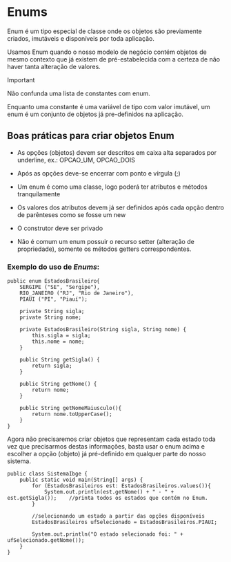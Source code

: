 # Enums

Enum é um tipo especial de classe onde os objetos são previamente criados, imutáveis e disponíveis por toda aplicação.

Usamos Enum quando o nosso modelo de negócio contém objetos de mesmo contexto que já existem de pré-estabelecida com a certeza de não haver tanta alteração de valores.

> [!IMPORTANT]
> Não confunda uma lista de constantes com enum.


Enquanto uma constante é uma variável de tipo com valor imutável, um enum é um conjunto de objetos já pre-definidos na aplicação.

## Boas práticas para criar objetos Enum
- As opções (objetos) devem ser descritos em caixa alta separados por underline, ex.: OPCAO_UM, OPCAO_DOIS

- Após as opções deve-se encerrar com ponto e vírgula (;)

- Um enum é como uma classe, logo poderá ter atributos e métodos tranquilamente

- Os valores dos atributos devem já ser definidos após cada opção dentro de parênteses como se fosse um new

- O construtor deve ser privado

- Não é comum um enum possuir o recurso setter (alteração de propriedade), somente os métodos getters correspondentes.

### Exemplo do uso de _Enums_:

    public enum EstadosBrasileiro{
        SERGIPE ("SE", "Sergipe"),
        RIO_JANEIRO ("RJ", "Rio de Janeiro"),
        PIAUI ("PI", "Piauí");  

        private String sigla;
        private String nome;

        private EstadosBrasileiro(String sigla, String nome) {
            this.sigla = sigla;
            this.nome = nome;
        }

        public String getSigla() {
            return sigla;
        }

        public String getNome() {
            return nome;
        }

        public String getNomeMaiusculo(){
            return nome.toUpperCase();
        }
    }

Agora não precisaremos criar objetos que representam cada estado toda vez que precisarmos destas informações, basta usar o enum acima e escolher a opção (objeto) já pré-definido em qualquer parte do nosso sistema.

    public class SistemaIbge {
        public static void main(String[] args) {
            for (EstadosBrasileiros est: EstadosBrasileiros.values()){
                System.out.println(est.getNome() + " - " + est.getSigla());    //printa todos os estados que contém no Enum.
            }

            //selecionando um estado a partir das opções disponíveis
            EstadosBrasileiros ufSelecionado = EstadosBrasileiros.PIAUI;
            
            System.out.println("O estado selecionado foi: " + ufSelecionado.getNome());
        }
    }
